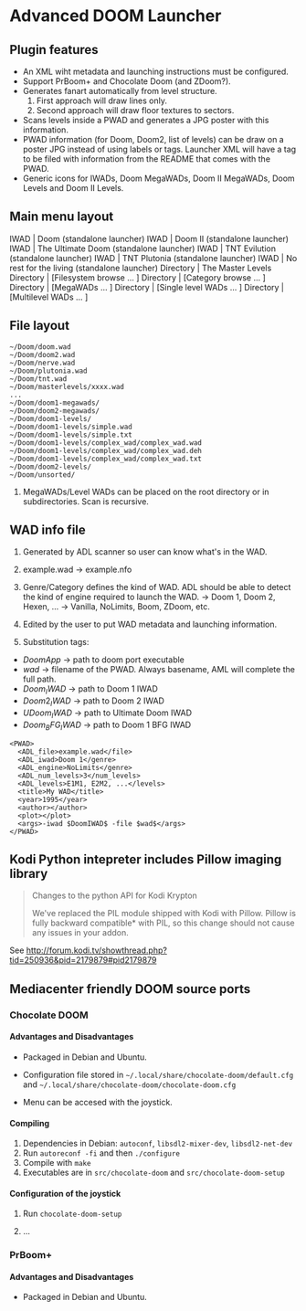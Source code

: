 # Advanced DOOM Launcher #

## Plugin features ##

 * An XML wiht metadata and launching instructions must be configured.
 * Support PrBoom+ and Chocolate Doom (and ZDoom?).
 * Generates fanart automatically from level structure.
   1) First approach will draw lines only.
   2) Second approach will draw floor textures to sectors.
 * Scans levels inside a PWAD and generates a JPG poster with this information.
 * PWAD information (for Doom, Doom2, list of levels) can be draw on a poster JPG instead of 
   using labels or tags. Launcher XML will have a <plot> tag to be filed with information from the
   README that comes with the PWAD.
 * Generic icons for IWADs, Doom MegaWADs, Doom II MegaWADs, Doom Levels and Doom II Levels.

## Main menu layout ##

IWAD      | Doom (standalone launcher)
IWAD      | Doom II (standalone launcher)
IWAD      | The Ultimate Doom (standalone launcher)
IWAD      | TNT Evilution (standalone launcher)
IWAD      | TNT Plutonia (standalone launcher)
IWAD      | No rest for the living (standalone launcher)
Directory | The Master Levels
Directory | [Filesystem browse ... ]
Directory | [Category browse ... ]
Directory | [MegaWADs ... ]
Directory | [Single level WADs ... ]
Directory | [Multilevel WADs ... ]

## File layout ##

```
~/Doom/doom.wad
~/Doom/doom2.wad
~/Doom/nerve.wad
~/Doom/plutonia.wad
~/Doom/tnt.wad
~/Doom/masterlevels/xxxx.wad
...
~/Doom/doom1-megawads/
~/Doom/doom2-megawads/
~/Doom/doom1-levels/
~/Doom/doom1-levels/simple.wad
~/Doom/doom1-levels/simple.txt
~/Doom/doom1-levels/complex_wad/complex_wad.wad
~/Doom/doom1-levels/complex_wad/complex_wad.deh
~/Doom/doom1-levels/complex_wad/complex_wad.txt
~/Doom/doom2-levels/
~/Doom/unsorted/
```

 1) MegaWADs/Level WADs can be placed on the root directory or in subdirectories. Scan is
    recursive.

## WAD info file ##
 
 1) Generated by ADL scanner so user can know what's in the WAD.
 2) example.wad -> example.nfo
 3) Genre/Category defines the kind of WAD. ADL should be able to detect the kind of engine required
    to launch the WAD.
    <iwad>   -> Doom 1, Doom 2, Hexen, ...
    <engine> -> Vanilla, NoLimits, Boom, ZDoom, etc.

 1) Edited by the user to put WAD metadata and launching information.
 3) Substitution tags:
   * $DoomApp$       -> path to doom port executable
   * $wad$           -> filename of the PWAD. Always basename, AML will complete the full path.
   * $Doom_IWAD$     -> path to Doom 1 IWAD
   * $Doom2_IWAD$    -> path to Doom 2 IWAD
   * $UDoom_IWAD$    -> path to Ultimate Doom IWAD
   * $Doom_BFG_IWAD$ -> path to Doom 1 BFG IWAD

```
<PWAD>
  <ADL_file>example.wad</file>
  <ADL_iwad>Doom 1</genre>
  <ADL_engine>NoLimits</genre>
  <ADL_num_levels>3</num_levels>
  <ADL_levels>E1M1, E2M2, ...</levels>
  <title>My WAD</title>
  <year>1995</year>
  <author></author>
  <plot></plot>
  <args>-iwad $DoomIWAD$ -file $wad$</args>
</PWAD>
```

## Kodi Python intepreter includes Pillow imaging library ##

> Changes to the python API for Kodi Krypton
>
> We've replaced the PIL module shipped with Kodi with Pillow.
> Pillow is fully backward compatible* with PIL, so this change should not cause any issues in your addon.

See http://forum.kodi.tv/showthread.php?tid=250936&pid=2179879#pid2179879

## Mediacenter friendly DOOM source ports ##

### Chocolate DOOM ###

#### Advantages and Disadvantages ####

 * Packaged in Debian and Ubuntu.

 * Configuration file stored in `~/.local/share/chocolate-doom/default.cfg` 
   and `~/.local/share/chocolate-doom/chocolate-doom.cfg`

 * Menu can be accesed with the joystick.

#### Compiling ####

 1) Dependencies in Debian: `autoconf`, `libsdl2-mixer-dev`, `libsdl2-net-dev`
 2) Run `autoreconf -fi` and then `./configure`
 3) Compile with `make`
 4) Executables are in `src/chocolate-doom` and `src/chocolate-doom-setup`

#### Configuration of the joystick ####

 1) Run `chocolate-doom-setup`

 2) ...

### PrBoom+ ###

#### Advantages and Disadvantages ####

 * Packaged in Debian and Ubuntu.
